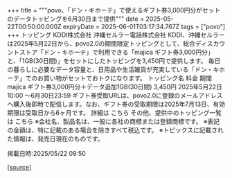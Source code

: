 +++
title = """povo、「ドン・キホーテ」で使えるギフト券3,000円分がセットのデータトッピングを6月30日まで提供"""
date = 2025-05-22T00:50:00.000Z
expiryDate = 2025-06-01T03:17:34.767Z
tags = ["povo"]
+++
トッピング KDDI株式会社 沖縄セルラー電話株式会社 KDDI、沖縄セルラーは2025年5月22日から、povo2.0の期間限定トッピングとして、総合ディスカウントストア「ドン・キホーテ」で利用できる「majica ギフト券3,000円分」と、「1GB(30日間)」をセットにしたトッピングを3,450円で提供します。 毎日の暮らしに必要なデータ容量と、日用品や生活雑貨が充実している「ドン・キホーテ」でのお買い物がセットでおトクになります。 トッピング名 料金 期間 majica ギフト券3,000円分＋データ追加1GB(30日間) 3,450円 2025年5月22日10:00 ～6月30日23:59 ギフト券受取URLは、povo2.0に登録のメールアドレスへ購入後即時で配信します。なお、ギフト券の受取期限は2025年7月13日、有効期限は受取日から6ヶ月です。 詳細は こちら その他、提供中のトッピング一覧は こちら ※会社名、製品名は、一般に各社の商標または登録商標です。 ※表記の金額は、特に記載のある場合を除きすべて税込です。 ※トピックスに記載された情報は、発売日現在のものです。

掲載日時:2025/05/22 09:50

[[source]](https://povo.jp/news/newsrelease/20250522_01/)
